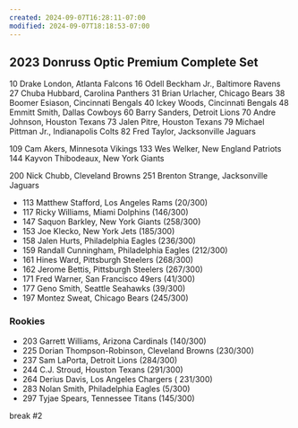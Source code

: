 ```yaml
---
created: 2024-09-07T16:28:11-07:00
modified: 2024-09-07T18:18:53-07:00
---
```


## 2023 Donruss Optic Premium Complete Set

10 Drake London, Atlanta Falcons
16 Odell Beckham Jr., Baltimore Ravens
27 Chuba Hubbard, Carolina Panthers
31 Brian Urlacher, Chicago Bears
38 Boomer Esiason, Cincinnati Bengals
40 Ickey Woods, Cincinnati Bengals
48 Emmitt Smith, Dallas Cowboys
60 Barry Sanders, Detroit Lions
70 Andre Johnson, Houston Texans
73 Jalen Pitre, Houston Texans
79 Michael Pittman Jr., Indianapolis Colts
82 Fred Taylor, Jacksonville Jaguars

109 Cam Akers, Minnesota Vikings
133 Wes Welker, New England Patriots
144 Kayvon Thibodeaux, New York Giants

200 Nick Chubb, Cleveland Browns
251 Brenton Strange, Jacksonville Jaguars




- 113 Matthew Stafford, Los Angeles Rams (20/300)
- 117 Ricky Williams, Miami Dolphins (146/300)
- 147 Saquon Barkley, New York Giants (258/300)
- 153 Joe Klecko, New York Jets (185/300)
- 158 Jalen Hurts, Philadelphia Eagles (236/300)
- 159 Randall Cunningham, Philadelphia Eagles (212/300)
- 161 Hines Ward, Pittsburgh Steelers (268/300)
- 162 Jerome Bettis, Pittsburgh Steelers (267/300)
- 171 Fred Warner, San Francisco 49ers (41/300)
- 177 Geno Smith, Seattle Seahawks (39/300)
- 197 Montez Sweat, Chicago Bears (245/300)

### Rookies
- 203 Garrett Williams, Arizona Cardinals (140/300)
- 225 Dorian Thompson-Robinson, Cleveland Browns (230/300)
- 237 Sam LaPorta, Detroit Lions (284/300)
- 244 C.J. Stroud, Houston Texans (291/300)
- 264 Derius Davis, Los Angeles Chargers ( 231/300)
- 283 Nolan Smith, Philadelphia Eagles (5/300)
- 297 Tyjae Spears, Tennessee Titans (145/300)


break #2

